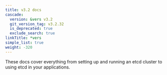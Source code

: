 ```yaml
---
title: v3.2 docs
cascade:
  version: &vers v3.2
  git_version_tag: v3.2.32
  is_deprecated: true
  exclude_search: true
linkTitle: *vers
simple_list: true
weight: -320
---
```


These docs cover everything from setting up and running an etcd cluster to using
etcd in your applications.

